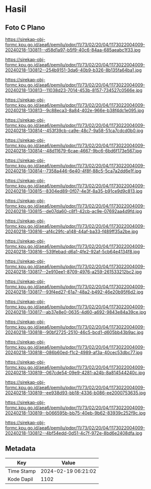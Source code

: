 # Hasil

## Foto C Plano

https://sirekap-obj-formc.kpu.go.id/aea6/pemilu/pdpr/11/73/02/20/04/1173022004009-20240218-130811--d58d1a97-b5f9-40c6-84aa-685aeabc1f33.jpg

https://sirekap-obj-formc.kpu.go.id/aea6/pemilu/pdpr/11/73/02/20/04/1173022004009-20240218-130812--254b9151-3da6-40b9-b326-8b135fa64ba1.jpg

https://sirekap-obj-formc.kpu.go.id/aea6/pemilu/pdpr/11/73/02/20/04/1173022004009-20240218-130813--11038d23-7014-453b-8157-734527c0566e.jpg

https://sirekap-obj-formc.kpu.go.id/aea6/pemilu/pdpr/11/73/02/20/04/1173022004009-20240218-130813--9c88eca3-8a84-402e-966e-b38f4dc1e095.jpg

https://sirekap-obj-formc.kpu.go.id/aea6/pemilu/pdpr/11/73/02/20/04/1173022004009-20240218-130814--453f39cb-ca9e-48c7-9a58-51ca7cdcd0b0.jpg

https://sirekap-obj-formc.kpu.go.id/aea6/pemilu/pdpr/11/73/02/20/04/1173022004009-20240218-130814--48d11679-6cae-4667-9bc6-6bd6f173e567.jpg

https://sirekap-obj-formc.kpu.go.id/aea6/pemilu/pdpr/11/73/02/20/04/1173022004009-20240218-130814--7358a446-6e40-4f8f-88c5-5ca7a2dd6e1f.jpg

https://sirekap-obj-formc.kpu.go.id/aea6/pemilu/pdpr/11/73/02/20/04/1173022004009-20240218-130815--8304ed89-0f07-4e3f-8a35-b91ce9d9c813.jpg

https://sirekap-obj-formc.kpu.go.id/aea6/pemilu/pdpr/11/73/02/20/04/1173022004009-20240218-130815--de07da60-c8f1-42cb-ac9e-07692aa4d9fd.jpg

https://sirekap-obj-formc.kpu.go.id/aea6/pemilu/pdpr/11/73/02/20/04/1173022004009-20240218-130816--af4c29fc-a148-44af-ba33-f489ff35a2be.jpg

https://sirekap-obj-formc.kpu.go.id/aea6/pemilu/pdpr/11/73/02/20/04/1173022004009-20240218-130816--539febad-d6a1-4fe2-92af-5cb64e4134f8.jpg

https://sirekap-obj-formc.kpu.go.id/aea6/pemilu/pdpr/11/73/02/20/04/1173022004009-20240218-130817--2e910ee1-8709-4976-a259-261533212bc2.jpg

https://sirekap-obj-formc.kpu.go.id/aea6/pemilu/pdpr/11/73/02/20/04/1173022004009-20240218-130817--93f4ed27-61a7-48a2-b492-46e20b95f6d2.jpg

https://sirekap-obj-formc.kpu.go.id/aea6/pemilu/pdpr/11/73/02/20/04/1173022004009-20240218-130817--ab37e8e0-0635-4d60-a692-9843e84a39ce.jpg

https://sirekap-obj-formc.kpu.go.id/aea6/pemilu/pdpr/11/73/02/20/04/1173022004009-20240218-130818--90bf2725-2510-46c5-bcd1-d605bb43b9ac.jpg

https://sirekap-obj-formc.kpu.go.id/aea6/pemilu/pdpr/11/73/02/20/04/1173022004009-20240218-130818--086b60ed-f1c2-4989-af3a-40cec53dbc77.jpg

https://sirekap-obj-formc.kpu.go.id/aea6/pemilu/pdpr/11/73/02/20/04/1173022004009-20240218-130819--067cde54-09e9-4281-a24b-8a814544240c.jpg

https://sirekap-obj-formc.kpu.go.id/aea6/pemilu/pdpr/11/73/02/20/04/1173022004009-20240218-130819--ee938d93-bb18-4336-b086-ee2000753635.jpg

https://sirekap-obj-formc.kpu.go.id/aea6/pemilu/pdpr/11/73/02/20/04/1173022004009-20240218-130819--b066595b-bb75-40eb-9b62-83939c252f9c.jpg

https://sirekap-obj-formc.kpu.go.id/aea6/pemilu/pdpr/11/73/02/20/04/1173022004009-20240218-130812--4bf54edd-0d51-4c7f-972e-8bd6e2408dfa.jpg


## Metadata

| Key        | Value               |
| ---------- | ------------------- |
| Time Stamp | 2024-02-19 06:21:02 |
| Kode Dapil | 1102                |



